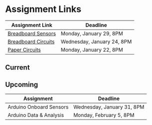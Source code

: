 # Assignment Links

| Assignment Link                                                | Deadline                   |
| -------------------------------------------------------------- | -------------------------- |
| [Breadboard Sensors](https://classroom.github.com/a/rVY-FDex)  | Monday, January 29, 8PM    |
| [Breadboard Circuits](https://classroom.github.com/a/uLKZwMI7) | Wednesday, January 24, 8PM |
| [Paper Circuits](https://classroom.github.com/a/M3srn37H)      | Monday, January 22, 8PM    |

## Current

## Upcoming

| Assignment              | Deadline                   |
| ----------------------- | -------------------------- |
| Arduino Onboard Sensors | Wednesday, January 31, 8PM |
| Arduino Data & Analysis | Monday, February 5, 8PM    |
